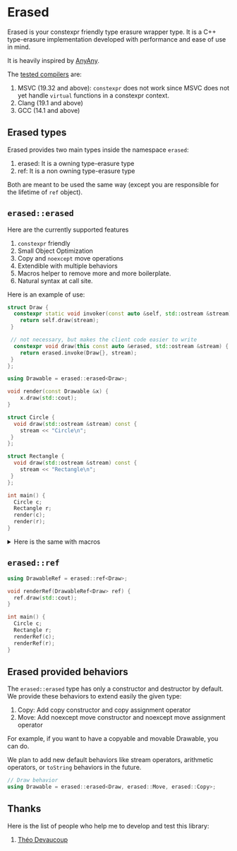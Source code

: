 # Erased
Erased is your constexpr friendly type erasure wrapper type.
It is a C++ type-erasure implementation developed with performance and ease of use in mind.

It is heavily inspired by [AnyAny](https://github.com/kelbon/AnyAny).

The [tested compilers](https://godbolt.org/z/GMe3EPvbd) are:
1. MSVC (19.32 and above): `constexpr` does not work since MSVC does not yet handle `virtual` functions in a constexpr context.
2. Clang (19.1 and above)
3. GCC (14.1 and above)

## Erased types
Erased provides two main types inside the namespace `erased`:

1. erased: It is a owning type-erasure type
2. ref: It is a non owning type-erasure type

Both are meant to be used the same way (except you are responsible for the lifetime of `ref` object).

## `erased::erased`
Here are the currently supported features
1. `constexpr` friendly
2. Small Object Optimization
3. Copy and `noexcept` move operations
4. Extendible with multiple behaviors
5. Macros helper to remove more and more boilerplate.
6. Natural syntax at call site.

Here is an example of use:

```cpp
struct Draw {
  constexpr static void invoker(const auto &self, std::ostream &stream) { 
    return self.draw(stream); 
 }

 // not necessary, but makes the client code easier to write
  constexpr void draw(this const auto &erased, std::ostream &stream) {
    return erased.invoke(Draw{}, stream);
 }
};

using Drawable = erased::erased<Draw>;

void render(const Drawable &x) {
    x.draw(std::cout);
}

struct Circle {
  void draw(std::ostream &stream) const {
    stream << "Circle\n";
 }
};

struct Rectangle {
  void draw(std::ostream &stream) const {
    stream << "Rectangle\n";
 }
};

int main() {
  Circle c;
  Rectangle r;
  render(c);
  render(r);
}
```

<details close>
<summary>Here is the same with macros</summary>

```cpp
ERASED_MAKE_BEHAVIOR(Draw, draw,
 (const &self, std::ostream &stream) requires(self.draw(), stream)->void);

using Drawable = erased::erased<Draw>;
```
</details>

## `erased::ref`

```cpp
using DrawableRef = erased::ref<Draw>;

void renderRef(DrawableRef<Draw> ref) {
  ref.draw(std::cout);
}

int main() {
  Circle c;
  Rectangle r;
  renderRef(c);
  renderRef(r);
}
```

## Erased provided behaviors
The `erased::erased` type has only a constructor and destructor by default. We provide these behaviors to extend easily the given type:
1. Copy: Add copy constructor and copy assignment operator
2. Move: Add noexcept move constructor and noexcept move assignment operator

For example, if you want to have a copyable and movable Drawable, you can do.

We plan to add new default behaviors like stream operators, arithmetic operators, or `toString` behaviors in the future.

```cpp
// Draw behavior
using Drawable = erased::erased<Draw, erased::Move, erased::Copy>;
```
## Thanks
Here is the list of people who help me to develop and test this library:
1. [Théo Devaucoup](https://github.com/theo-dep)